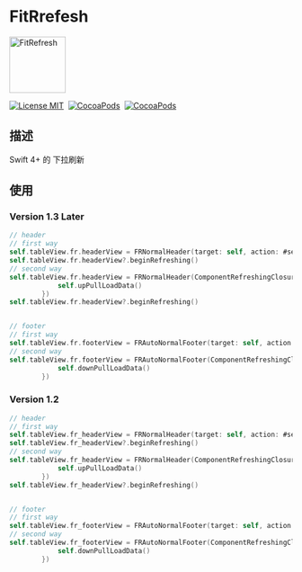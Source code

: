 # FitRrefesh
<p align="left">
<img src="https://github.com/cywd/FitRrefesh/blob/master/Resources/logo.png" alt="FitRefresh" title="FitRefresh" width="100"/>
</p>

[![License MIT](https://img.shields.io/badge/license-MIT-green.svg?style=flat)](https://github.com/cywd/FitRefresh/blob/master/LICENSE) 
[![CocoaPods](http://img.shields.io/cocoapods/v/FitRefresh.svg?style=flat)](http://cocoapods.org/?q=FitRefresh) 
[![CocoaPods](http://img.shields.io/cocoapods/p/FitRefresh.svg?style=flat)](http://cocoapods.org/?q=FitRefresh) 




## 描述

Swift 4+ 的 下拉刷新

## 使用

### Version 1.3 Later

```swift
// header
// first way
self.tableView.fr.headerView = FRNormalHeader(target: self, action: #selector(NormalTableViewController.upPullLoadData))
self.tableView.fr.headerView?.beginRefreshing()
// second way
self.tableView.fr.headerView = FRNormalHeader(ComponentRefreshingClosure: { 
            self.upPullLoadData()
        })
self.tableView.fr.headerView?.beginRefreshing()


// footer
// first way
self.tableView.fr.footerView = FRAutoNormalFooter(target: self, action: #selector(NormalTableViewController.downPullLoadData))
// second way
self.tableView.fr.footerView = FRAutoNormalFooter(ComponentRefreshingClosure: {
            self.downPullLoadData()
        })
```

### Version 1.2 

```swift
// header
// first way
self.tableView.fr_headerView = FRNormalHeader(target: self, action: #selector(NormalTableViewController.upPullLoadData))
self.tableView.fr_headerView?.beginRefreshing()
// second way
self.tableView.fr_headerView = FRNormalHeader(ComponentRefreshingClosure: { 
            self.upPullLoadData()
        })
self.tableView.fr_headerView?.beginRefreshing()


// footer
// first way
self.tableView.fr_footerView = FRAutoNormalFooter(target: self, action: #selector(NormalTableViewController.downPullLoadData))
// second way
self.tableView.fr_footerView = FRAutoNormalFooter(ComponentRefreshingClosure: {
            self.downPullLoadData()
        })
```







